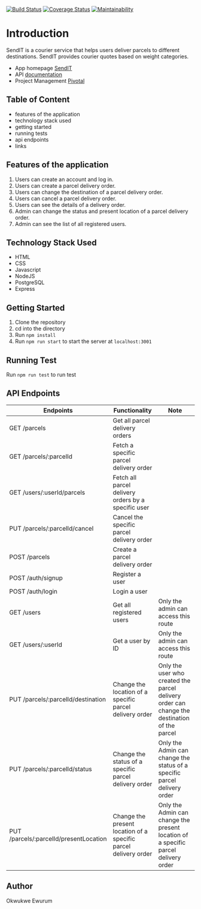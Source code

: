 [![Build Status](https://travis-ci.org/eokwukwe/sendIT.svg?branch=develop)](https://travis-ci.org/eokwukwe/sendIT) [![Coverage Status](https://coveralls.io/repos/github/eokwukwe/sendIT/badge.svg?branch=develop)](https://coveralls.io/github/eokwukwe/sendIT?branch=develop) [![Maintainability](https://api.codeclimate.com/v1/badges/5a04d6642dc7f1a8018e/maintainability)](https://codeclimate.com/github/eokwukwe/sendIT/maintainability)

# Introduction
SendIT is a courier service that helps users deliver parcels to different destinations. SendIT provides courier quotes based on weight categories.

- App homepage [SendIT](https://fcode-send-it.herokuapp.com)
- API [documentation](https://fcode-send-it.herokuapp.com/api-docs/)
- Project Management [Pivotal](https://www.pivotaltracker.com/n/projects/2213004)


## Table of Content
 - features of the application
 - technology stack used
 - getting started
 - running tests
 - api endpoints
 - links


## Features of the application
1. Users can create an account and log in.
2. Users can create a parcel delivery order.
3. Users can change the destination of a parcel delivery order.
4. Users can cancel a parcel delivery order.
5. Users can see the details of a delivery order.
6. Admin can change the status and present location of a parcel delivery order.
7. Admin can see the list of all registered users.

## Technology Stack Used
- HTML
- CSS
- Javascript
- NodeJS
- PostgreSQL
- Express

## Getting Started
1. Clone the repository
2. cd into the directory
3. Run `npm install` 
4. Run `npm run start` to start the server at `localhost:3001`

## Running Test
Run `npm run test` to run test

## API Endpoints

| Endpoints | Functionality | Note |
| ------ | ------ | ------ |
| GET /parcels | Get all parcel delivery orders |
| GET /parcels/:parcelId | Fetch a specific parcel delivery order |
| GET /users/:userId/parcels | Fetch all parcel delivery orders by a specific user |
| PUT /parcels/:parcelId/cancel | Cancel the specific parcel delivery order |
| POST /parcels | Create a parcel delivery order |
| POST /auth/signup | Register a user |
| POST /auth/login | Login a user |
| GET /users | Get all registered users | Only the admin can access this route |
| GET /users/:userId | Get a user by ID | Only the admin can access this route |
| PUT /parcels/:parcelId/destination | Change the location of a specific parcel delivery order | Only the user who created the parcel delivery order can change the destination of the parcel |
| PUT /parcels/:parcelId/status | Change the status of a specific parcel delivery order | Only the Admin can change the status of a specific parcel delivery order |
| PUT /parcels/:parcelId/presentLocation | Change the present location of a specific parcel delivery order | Only the Admin can change the present location of a specific parcel delivery order |

## Author
Okwukwe Ewurum
